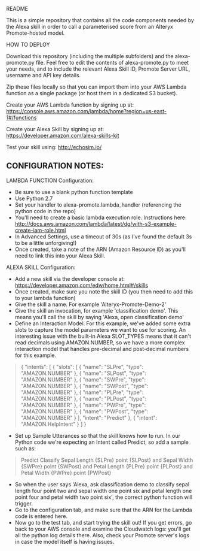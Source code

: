 
README

This is a simple repository that contains all the code components needed by the Alexa skill in order to call a parameterised score from an Alteryx Promote-hosted model. 

HOW TO DEPLOY

Download this repository (including the multiple subfolders) and the alexa-promote.py file. Feel free to edit the contents of alexa-promote.py to meet your needs, and to include the relevant Alexa Skill ID, Promote Server URL, username and API key details. 

Zip these files locally so that you can import them into your AWS Lambda function as a single package (or host them in a dedicated S3 bucket). 

Create your AWS Lambda function by signing up at: https://console.aws.amazon.com/lambda/home?region=us-east-1#/functions

Create your Alexa Skill by signing up at: 
https://developer.amazon.com/alexa-skills-kit

Test your skill using: 
http://echosim.io/

CONFIGURATION NOTES:
--------------------

LAMBDA FUNCTION Configuration: 

 - Be sure to use a blank python function template
 - Use Python 2.7
 - Set your handler to alexa-promote.lambda_handler (referencing the python code in the repo)
 - You'll need to create a basic lambda execution role. Instructions here: http://docs.aws.amazon.com/lambda/latest/dg/with-s3-example-create-iam-role.html
 - In Advanced Settings, use a timeout of 30s (as I've found the default 3s to be a little unforgiving!)
 - Once created, take a note of the ARN (Amazon Resource ID) as you'll need to link this into your Alexa Skill.

ALEXA SKILL Configuration: 

 - Add a new skill via the developer console at: https://developer.amazon.com/edw/home.html#/skills
 - Once created, make sure you note the skill ID (you then need to add this to your lambda function) 
 - Give the skill a name. For example 'Alteryx-Promote-Demo-2'
 - Give the skill an invocation, for example 'classification demo'. This means you'll call the skill by saying 'Alexa, open classification demo'
 - Define an Interaction Model. For this example, we've added some extra slots to capture the model parameters we want to use for scoring. An interesting issue with the built-in Alexa SLOT_TYPES means that it can't read decimals using AMAZON.NUMBER, so we have a more complex interaction model that handles pre-decimal and post-decimal numbers for this example. 
 
> {
  "intents": [
    {
      "slots": [
        {
          "name": "SLPre",
          "type": "AMAZON.NUMBER"
        },
        {
          "name": "SLPost",
          "type": "AMAZON.NUMBER"
        },
        {
          "name": "SWPre",
          "type": "AMAZON.NUMBER"
        },
        {
          "name": "SWPost",
          "type": "AMAZON.NUMBER"
        },
        {
          "name": "PLPre",
          "type": "AMAZON.NUMBER"
        },
        {
          "name": "PLPost",
          "type": "AMAZON.NUMBER"
        },
        {
          "name": "PWPre",
          "type": "AMAZON.NUMBER"
        },
        {
          "name": "PWPost",
          "type": "AMAZON.NUMBER"
        }
      ],
      "intent": "Predict"
    },
    {
      "intent": "AMAZON.HelpIntent"
    }
  ]
}

 - Set up Sample Utterances so that the skill knows how to run. In our Python code we're expecting an Intent called Predict, so add a sample such as:
> Predict Classify Sepal Length {SLPre} point {SLPost} and Sepal Width {SWPre} point {SWPost} and Petal Length {PLPre} point {PLPost} and Petal Width {PWPre} point {PWPost}

 - So when the user says 'Alexa, ask classification demo to classify sepal length four point two and sepal width one point six and petal length one point four and petal width two point six', the correct python function will trigger. 
 - Go to the configuration tab, and make sure that the ARN for the Lambda code is entered here. 
 - Now go to the test tab, and start trying the skill out! If you get errors, go back to your AWS console and examine the Cloudwatch logs: you'll get all the python log details there. Also, check your Promote server's logs in case the model itself is having issues. 

